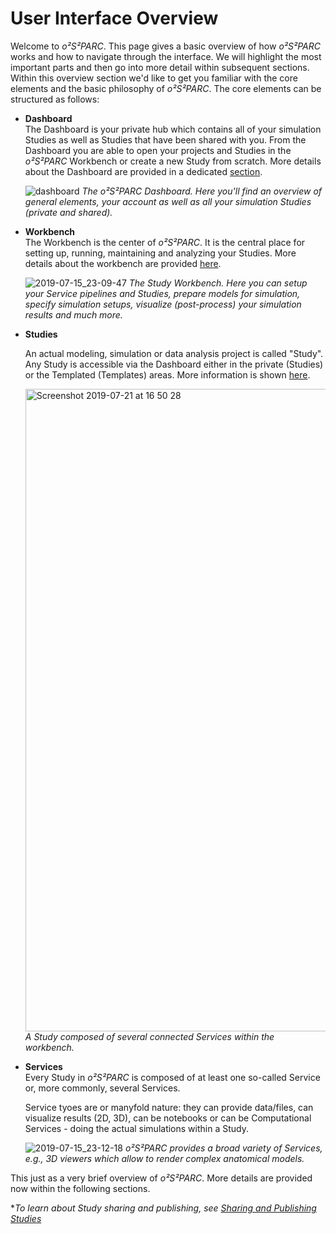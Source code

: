 # User Interface Overview

Welcome to *o²S²PARC*. This page gives a basic overview of how *o²S²PARC* works and how to navigate through the interface. We will highlight the most important parts and then go into more detail within subsequent sections. Within this overview section we'd like to get you familiar with the core elements and the basic philosophy of *o²S²PARC*. The core elements can be structured as follows:

* **Dashboard** <br/>
  The Dashboard is your private hub which contains all of your simulation Studies as well as Studies that have been shared with you. From the Dashboard you are able to open your projects and Studies in the *o²S²PARC* Workbench or create a new Study from scratch. More details about the Dashboard are provided in a dedicated [section](/docs/platform_introduction/dashboard.md).

    ![dashboard](https://user-images.githubusercontent.com/28002886/153439343-536f50db-c0bc-4bf7-b7a8-4ce559280683.png)
    _The *o²S²PARC* Dashboard. Here you'll find an overview of general elements, your account as well as all your simulation Studies (private and shared)._

* **Workbench** <br/>
  The Workbench is the center of *o²S²PARC*. It is the central place for setting up, running, maintaining and analyzing your Studies. More details about the workbench are provided [here](/docs/platform_introduction/studies?id=study-workbench).

  ![2019-07-15_23-09-47](https://user-images.githubusercontent.com/28002886/153258493-b8c84a28-ae5c-4988-8333-ee9d4bd39997.png)
    *The Study Workbench. Here you can setup your Service pipelines and Studies, prepare models for simulation, specify simulation setups, visualize (post-process) your simulation results and much more.*

* **Studies** <br/>

    An actual modeling, simulation or data analysis project is called "Study". Any Study is accessible via the Dashboard either in the private (Studies) or the Templated (Templates) areas. More information is shown [here](/docs/platform_introduction/studies.md).

    <img width="1028" alt="Screenshot 2019-07-21 at 16 50 28" src="https://user-images.githubusercontent.com/28002886/137307481-0f854408-7d2a-4dec-8986-2743a3a68784.png"> <br/>
    *A Study composed of several connected Services within the workbench.*


* **Services** <br/>
  Every Study in *o²S²PARC* is composed of at least one so-called Service or, more commonly, several Services.

  Service tyoes are or manyfold nature: they can provide data/files, can visualize results (2D, 3D), can be notebooks or can be Computational Services - doing the actual simulations within a Study.

  ![2019-07-15_23-12-18](https://user-images.githubusercontent.com/28002886/137308268-9e4c3be5-884d-4b2a-bdd6-425ad9c0dcce.png)
  *o²S²PARC provides a broad variety of Services, e.g., 3D viewers which allow to render complex anatomical models.*

This just as a very brief overview of *o²S²PARC*. More details are provided now within the following sections.

**To learn about Study sharing and publishing, see [Sharing and Publishing Studies](/docs/study_setup/sharestudy.md)*